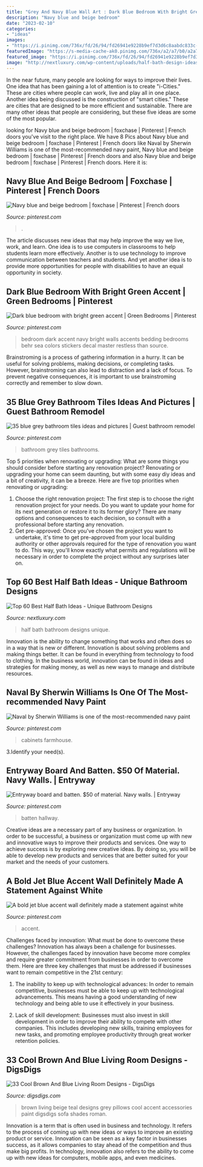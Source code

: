 ```yaml
---
title: "Grey And Navy Blue Wall Art : Dark Blue Bedroom With Bright Green Accent"
description: "Navy blue and beige bedroom"
date: "2023-02-10"
categories:
- "ideas"
images:
- "https://i.pinimg.com/736x/fd/26/94/fd26941e9228b9ef7d3d6c8aabdc833c--blue-grey-bathrooms-grey-bathroom-tiles.jpg"
featuredImage: "https://s-media-cache-ak0.pinimg.com/736x/a2/a7/b0/a2a7b0d7d7f944af80f7f3c8b8304c0a.jpg"
featured_image: "https://i.pinimg.com/736x/fd/26/94/fd26941e9228b9ef7d3d6c8aabdc833c--blue-grey-bathrooms-grey-bathroom-tiles.jpg"
image: "http://nextluxury.com/wp-content/uploads/half-bath-design-ideas-inspiration.jpg"
---
```



In the near future, many people are looking for ways to improve their lives. One idea that has been gaining a lot of attention is to create "i-Cities." These are cities where people can work, live and play all in one place. Another idea being discussed is the construction of "smart cities." These are cities that are designed to be more efficient and sustainable. There are many other ideas that people are considering, but these five ideas are some of the most popular.

	

		
looking for Navy blue and beige bedroom | foxchase | Pinterest | French doors you've visit to the right place. We have 8 Pics about Navy blue and beige bedroom | foxchase | Pinterest | French doors like Naval by Sherwin Williams is one of the most-recommended navy paint, Navy blue and beige bedroom | foxchase | Pinterest | French doors and also Navy blue and beige bedroom | foxchase | Pinterest | French doors. Here it is:
		
    
## Navy Blue And Beige Bedroom | Foxchase | Pinterest | French Doors

<img loading=lazy src="https://s-media-cache-ak0.pinimg.com/736x/7a/93/ed/7a93ede84573d557f01c23158d320ace.jpg" onerror="this.onerror=null;this.src='https://tse3.mm.bing.net/th?id=OIP.xmb9vv65oTpDYngVoGRvBgHaHQ&amp;pid=15.1';" alt="Navy blue and beige bedroom | foxchase | Pinterest | French doors">

_Source: pinterest.com_

>. 

	

The article discusses new ideas that may help improve the way we live, work, and learn. One idea is to use computers in classrooms to help students learn more effectively. Another is to use technology to improve communication between teachers and students. And yet another idea is to provide more opportunities for people with disabilities to have an equal opportunity in society.

    
## Dark Blue Bedroom With Bright Green Accent | Green Bedrooms | Pinterest

<img loading=lazy src="https://s-media-cache-ak0.pinimg.com/736x/a2/a7/b0/a2a7b0d7d7f944af80f7f3c8b8304c0a.jpg" onerror="this.onerror=null;this.src='https://tse3.mm.bing.net/th?id=OIP.G5NY3xfz2ltXia2oEXPbqgHaJ6&amp;pid=15.1';" alt="Dark blue bedroom with bright green accent | Green Bedrooms | Pinterest">

_Source: pinterest.com_

>bedroom dark accent navy bright walls accents bedding bedrooms behr sea colors stickers decal master restless than source. 

	

Brainstroming is a process of gathering information in a hurry. It can be useful for solving problems, making decisions, or completing tasks. However, brainstroming can also lead to distraction and a lack of focus. To prevent negative consequences, it is important to use brainstroming correctly and remember to slow down.

    
## 35 Blue Grey Bathroom Tiles Ideas And Pictures | Guest Bathroom Remodel

<img loading=lazy src="https://i.pinimg.com/736x/fd/26/94/fd26941e9228b9ef7d3d6c8aabdc833c--blue-grey-bathrooms-grey-bathroom-tiles.jpg" onerror="this.onerror=null;this.src='https://tse1.mm.bing.net/th?id=OIP.aVz0FWQ64wJfN9dvvF6bfQHaLH&amp;pid=15.1';" alt="35 blue grey bathroom tiles ideas and pictures | Guest bathroom remodel">

_Source: pinterest.com_

>bathroom grey tiles bathrooms. 

	

Top 5 priorities when renovating or upgrading: What are some things you should consider before starting any renovation project?
Renovating or upgrading your home can seem daunting, but with some easy diy ideas and a bit of creativity, it can be a breeze. Here are five top priorities when renovating or upgrading: 
1. Choose the right renovation project: The first step is to choose the right renovation project for your needs. Do you want to update your home for its next generation or restore it to its former glory? There are many options and consequences to each decision, so consult with a professional before starting any renovation. 
2. Get pre-approved: Once you've chosen the project you want to undertake, it's time to get pre-approved from your local building authority or other approvals required for the type of renovation you want to do. This way, you'll know exactly what permits and regulations will be necessary in order to complete the project without any surprises later on.

    
## Top 60 Best Half Bath Ideas - Unique Bathroom Designs

<img loading=lazy src="http://nextluxury.com/wp-content/uploads/half-bath-design-ideas-inspiration.jpg" onerror="this.onerror=null;this.src='https://tse1.mm.bing.net/th?id=OIP.DFXfSYPQJHNnYJqaGPikVgAAAA&amp;pid=15.1';" alt="Top 60 Best Half Bath Ideas - Unique Bathroom Designs">

_Source: nextluxury.com_

>half bath bathroom designs unique. 

	

Innovation is the ability to change something that works and often does so in a way that is new or different. Innovation is about solving problems and making things better. It can be found in everything from technology to food to clothing. In the business world, innovation can be found in ideas and strategies for making money, as well as new ways to manage and distribute resources.

    
## Naval By Sherwin Williams Is One Of The Most-recommended Navy Paint

<img loading=lazy src="https://i.pinimg.com/736x/88/13/81/881381f6e5218cecf459c7248f06904e.jpg" onerror="this.onerror=null;this.src='https://tse4.mm.bing.net/th?id=OIP.ROd_pdrFTLBnn3dzFtM3qAHaLH&amp;pid=15.1';" alt="Naval by Sherwin Williams is one of the most-recommended navy paint">

_Source: pinterest.com_

>cabinets farmhouse. 

	

3.Identify your need(s).

    
## Entryway Board And Batten. $50 Of Material. Navy Walls. | Entryway

<img loading=lazy src="https://i.pinimg.com/736x/f0/48/02/f04802708031864e0fe2b10790ea384a--navy-walls-batten.jpg" onerror="this.onerror=null;this.src='https://tse4.mm.bing.net/th?id=OIP.7Kji4_qjWe2krWrBYNb3vAHaJ3&amp;pid=15.1';" alt="Entryway board and batten. $50 of material. Navy walls. | Entryway">

_Source: pinterest.com_

>batten hallway. 

	

Creative ideas are a necessary part of any business or organization. In order to be successful, a business or organization must come up with new and innovative ways to improve their products and services. One way to achieve success is by exploring new creative ideas. By doing so, you will be able to develop new products and services that are better suited for your market and the needs of your customers.

    
## A Bold Jet Blue Accent Wall Definitely Made A Statement Against White

<img loading=lazy src="https://i.pinimg.com/736x/df/63/a7/df63a7d190429f721456bfa2c546e418.jpg" onerror="this.onerror=null;this.src='https://tse1.mm.bing.net/th?id=OIP.fCFCH0vCNpNkOayDtVqYMwHaJ3&amp;pid=15.1';" alt="A bold jet blue accent wall definitely made a statement against white">

_Source: pinterest.com_

>accent. 

	

Challenges faced by innovation: What must be done to overcome these challenges?
Innovation has always been a challenge for businesses. However, the challenges faced by innovation have become more complex and require greater commitment from businesses in order to overcome them. Here are three key challenges that must be addressed if businesses want to remain competitive in the 21st century:
1. The inability to keep up with technological advances: In order to remain competitive, businesses must be able to keep up with technological advancements. This means having a good understanding of new technology and being able to use it effectively in your business.

2. Lack of skill development: Businesses must also invest in skill development in order to improve their ability to compete with other companies. This includes developing new skills, training employees for new tasks, and promoting employee productivity through great worker retention policies.


    
## 33 Cool Brown And Blue Living Room Designs - DigsDigs

<img loading=lazy src="https://www.digsdigs.com/photos/2016/10/07-grey-and-beige-room-with-a-teal-accent-wall-blue-pillows-and-accessories.jpg" onerror="this.onerror=null;this.src='https://tse4.mm.bing.net/th?id=OIP.ptDsCps3qETeaqK_j138QQHaKy&amp;pid=15.1';" alt="33 Cool Brown And Blue Living Room Designs - DigsDigs">

_Source: digsdigs.com_

>brown living beige teal designs grey pillows cool accent accessories paint digsdigs sofa shades roman. 

	

Innovation is a term that is often used in business and technology. It refers to the process of coming up with new ideas or ways to improve an existing product or service. Innovation can be seen as a key factor in businesses success, as it allows companies to stay ahead of the competition and thus make big profits. In technology, innovation also refers to the ability to come up with new ideas for computers, mobile apps, and even medicines.

